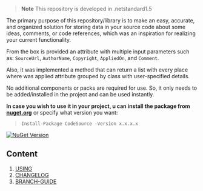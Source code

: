 > **Note** This repository is developed in .netstandard1.5

The primary purpose of this repository/library is to make an easy, accurate, and organized solution for storing data in your source code about some ideas, comments, or code references, which was an inspiration for realizing your current functionality.

From the box is provided an attribute with multiple input parameters such as: `SourceUrl`, `AuthorName`, `Copyright`, `AppliedOn`, and `Comment`.

Also, it was implemented a method that can return a list with every place where was applied attribute grouped by class with user-specified details.

No additional components or packs are required for use. So, it only needs to be added/installed in the project and can be used instantly.

**In case you wish to use it in your project, u can install the package from <a href="https://www.nuget.org/packages/CodeSource" target="_blank">nuget.org</a>** or specify what version you want:


> `Install-Package CodeSource -Version x.x.x.x`

[![NuGet Version](https://img.shields.io/nuget/v/CodeSource.svg?style=flat)](https://www.nuget.org/packages/CodeSource/)

## Content
1. [USING](docs/usage.md)
1. [CHANGELOG](docs/CHANGELOG.md)
1. [BRANCH-GUIDE](docs/branch-guide.md)